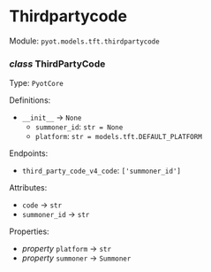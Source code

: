 # Thirdpartycode 

Module: `pyot.models.tft.thirdpartycode` 

### _class_ ThirdPartyCode

Type: `PyotCore` 

Definitions: 
* `__init__` -> `None` 
  * `summoner_id`: `str = None` 
  * `platform`: `str = models.tft.DEFAULT_PLATFORM` 

Endpoints: 
* `third_party_code_v4_code`: `['summoner_id']` 

Attributes: 
* `code` -> `str` 
* `summoner_id` -> `str` 

Properties: 
* _property_ `platform` -> `str` 
* _property_ `summoner` -> `Summoner` 


